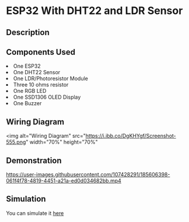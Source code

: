 # ESP32 With DHT22 and LDR Sensor

## Description

## Components Used
<li>One ESP32</li>
<li>One DHT22 Sensor</li>
<li>One LDR/Photoresistor Module</li>
<li>Three 10 ohms resistor</li>
<li>One RGB LED</li>
<li>One SSD1306 OLED Display</li>
<li>One Buzzer</li>

## Wiring Diagram
<img alt="Wiring Diagram" src="https://i.ibb.co/DgKHYgf/Screenshot-555.png" width="70%" height="70%"

## Demonstration
https://user-images.githubusercontent.com/107428291/185606398-061f4f78-4819-4451-a21a-ed0d034682bb.mp4


## Simulation
You can simulate it [here](https://wokwi.com/projects/340401998036730452)
